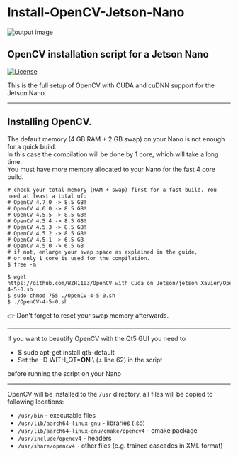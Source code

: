 # Install-OpenCV-Jetson-Nano
![output image]( https://qengineering.eu/images/LogoOpenJetsonGitHub.webp )

## OpenCV installation script for a Jetson Nano

[![License](https://img.shields.io/badge/License-BSD%203--Clause-blue.svg)](https://opensource.org/licenses/BSD-3-Clause)<br/>

This is the full setup of OpenCV with CUDA and cuDNN support for the Jetson Nano.<br/>

------------

## Installing OpenCV.
The default memory (4 GB RAM + 2 GB swap) on your Nano is not enough for a quick build.<br/>
In this case the compilation will be done by 1 core, which will take a long time.<br/>
You must have more memory allocated to your Nano for the fast 4 core build.<br/>
```
# check your total memory (RAM + swap) first for a fast build. You need at least a total of:
# OpenCV 4.7.0 -> 8.5 GB!
# OpenCV 4.6.0 -> 8.5 GB!
# OpenCV 4.5.5 -> 8.5 GB!
# OpenCV 4.5.4 -> 8.5 GB!
# OpenCV 4.5.3 -> 8.5 GB!
# OpenCV 4.5.2 -> 8.5 GB!
# OpenCV 4.5.1 -> 6.5 GB
# OpenCV 4.5.0 -> 6.5 GB
# if not, enlarge your swap space as explained in the guide, 
# or only 1 core is used for the compilation.
$ free -m

$ wget https://github.com/WZH1103/OpenCV_with_Cuda_on_Jetson/jetson_Xavier/OpenCV-4-5-0.sh
$ sudo chmod 755 ./OpenCV-4-5-0.sh
$ ./OpenCV-4-5-0.sh
```
:point_right: Don't forget to reset your swap memory afterwards.

------------

If you want to beautify OpenCV with the Qt5 GUI you need to
- $ sudo apt-get install qt5-default
- Set the -D WITH_QT=**ON** \ (± line 62) in the script<br/>
 
before running the script on your Nano

------------

OpenCV will be installed to the `/usr` directory, all files will be copied to following locations:<br/>

- `/usr/bin` - executable files<br/>
- `/usr/lib/aarch64-linux-gnu` - libraries (.so)<br/>
- `/usr/lib/aarch64-linux-gnu/cmake/opencv4` - cmake package<br/>
- `/usr/include/opencv4` - headers<br/>
- `/usr/share/opencv4` - other files (e.g. trained cascades in XML format)<br/>


